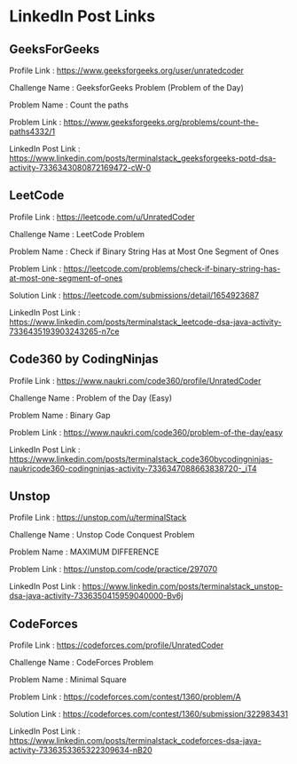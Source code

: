 # LinkedIn Post Links

## GeeksForGeeks

Profile Link : https://www.geeksforgeeks.org/user/unratedcoder

Challenge Name : GeeksforGeeks Problem (Problem of the Day)

Problem Name : Count the paths

Problem Link : https://www.geeksforgeeks.org/problems/count-the-paths4332/1

LinkedIn Post Link : https://www.linkedin.com/posts/terminalstack_geeksforgeeks-potd-dsa-activity-7336343080872169472-cW-0

## LeetCode

Profile Link : https://leetcode.com/u/UnratedCoder

Challenge Name : LeetCode Problem

Problem Name : Check if Binary String Has at Most One Segment of Ones

Problem Link : https://leetcode.com/problems/check-if-binary-string-has-at-most-one-segment-of-ones

Solution Link : https://leetcode.com/submissions/detail/1654923687

LinkedIn Post Link : https://www.linkedin.com/posts/terminalstack_leetcode-dsa-java-activity-7336435193903243265-n7ce

## Code360 by CodingNinjas

Profile Link : https://www.naukri.com/code360/profile/UnratedCoder

Challenge Name : Problem of the Day (Easy)

Problem Name : Binary Gap

Problem Link : https://www.naukri.com/code360/problem-of-the-day/easy

LinkedIn Post Link : https://www.linkedin.com/posts/terminalstack_code360bycodingninjas-naukricode360-codingninjas-activity-7336347088663838720-_iT4

## Unstop

Profile Link : https://unstop.com/u/terminalStack

Challenge Name : Unstop Code Conquest Problem

Problem Name : MAXIMUM DIFFERENCE

Problem Link : https://unstop.com/code/practice/297070

LinkedIn Post Link : https://www.linkedin.com/posts/terminalstack_unstop-dsa-java-activity-7336350415959040000-Bv6j

## CodeForces

Profile Link : https://codeforces.com/profile/UnratedCoder

Challenge Name : CodeForces Problem

Problem Name : Minimal Square

Problem Link : https://codeforces.com/contest/1360/problem/A

Solution Link : https://codeforces.com/contest/1360/submission/322983431

LinkedIn Post Link : https://www.linkedin.com/posts/terminalstack_codeforces-dsa-java-activity-7336353365322309634-nB20
